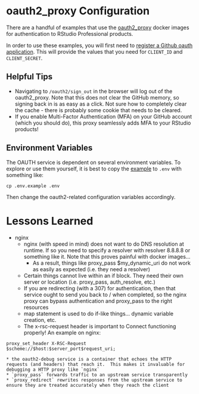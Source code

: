 # oauth2_proxy Configuration

There are a handful of examples that use the [oauth2_proxy](https://github.com/bitly/oauth2_proxy) docker images for authentication to RStudio Professional products.

In order to use these examples, you will first need to [register a Github oauth application](https://github.com/settings/developers).  This will provide the values that you need for `CLIENT_ID` and `CLIENT_SECRET`.  

## Helpful Tips

* Navigating to `/oauth2/sign_out` in the browser will log out of the oauth2_proxy. Note that this does not clear the GitHub memory, so signing back in is as easy as a click. Not sure how to completely clear the cache - there is probably some cookie that needs to be cleared.
* If you enable Multi-Factor Authentication (MFA) on your GitHub account (which you should do), this proxy seamlessly adds MFA to your RStudio products!

## Environment Variables

The OAUTH service is dependent on several environment variables.  To explore or use them yourself, it is best to copy the [example](./.env.example) to `.env` with something like:

```
cp .env.example .env
```

Then change the oauth2-related configuration variables accordingly.


# Lessons Learned

- nginx
    * nginx (with speed in mind) does not want to do DNS resolution at runtime.  If so you need to specify a resolver with resolver 8.8.8.8 or something like it. Note that this proves painful with docker images...
        - As a result, things like proxy_pass $my_dynamic_uri do not work as easily as expected (i.e. they need a resolver)
    * Certain things cannot live within an if block. They need their own server or location (i.e. proxy_pass, auth_resolve, etc.)
    * If you are redirecting (with a 307) for authentication, then that service ought to send you back to / when completed, so the nginx proxy can bypass authentication and proxy_pass to the right resources
    * map statement is used to do if-like things... dynamic variable creation, etc.
    * The x-rsc-request header is important to Connect functioning properly! An example on nginx:
```
proxy_set_header X-RSC-Request $scheme://$host:$server_port$request_uri;
```
    * the oauth2-debug service is a container that echoes the HTTP requests (and headers) that reach it.  This makes it invaluable for debugging a HTTP proxy like `nginx`
    * `proxy_pass` forwards traffic to an upstream service transparently
    * `proxy_redirect` rewrites responses from the upstream service to ensure they are treated accurately when they reach the client
